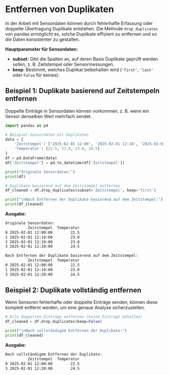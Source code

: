 # Entfernen von Duplikaten
In der Arbeit mit Sensordaten können durch fehlerhafte Erfassung oder doppelte Übertragung Duplikate entstehen. Die Methode `drop_duplicates` von pandas ermöglicht es, solche Duplikate effizient zu entfernen und so die Daten konsistenter zu gestalten.  

**Hauptparameter für Sensordaten:** 
 
- **subset**: Gibt die Spalten an, auf deren Basis Duplikate geprüft werden sollen, z. B. Zeitstempel oder Sensormessungen.  
- **keep**: Bestimmt, welches Duplikat beibehalten wird (`'first'`, `'last'` oder `False` für keines).  

## Beispiel 1: Duplikate basierend auf Zeitstempeln entfernen  
Doppelte Einträge in Sensordaten können vorkommen, z. B. wenn ein Sensor denselben Wert mehrfach sendet.  

```python
import pandas as pd

# Beispiel-Sensordaten mit Duplikaten
data = {
    'Zeitstempel': ['2025-02-01 12:00', '2025-02-01 12:10', '2025-02-01 12:10', '2025-02-01 12:20'],
    'Temperatur': [22.5, 23.0, 23.0, 24.5]
}
df = pd.DataFrame(data)
df['Zeitstempel'] = pd.to_datetime(df['Zeitstempel'])

print("Originale Sensordaten:")
print(df)

# Duplikate basierend auf dem Zeitstempel entfernen
df_cleaned = df.drop_duplicates(subset='Zeitstempel', keep='first')

print("\nNach Entfernen der Duplikate basierend auf dem Zeitstempel:")
print(df_cleaned)
```

**Ausgabe:**  
```txt
Originale Sensordaten:
          Zeitstempel  Temperatur
0 2025-02-01 12:00:00        22.5
1 2025-02-01 12:10:00        23.0
2 2025-02-01 12:10:00        23.0
3 2025-02-01 12:20:00        24.5

Nach Entfernen der Duplikate basierend auf dem Zeitstempel:
          Zeitstempel  Temperatur
0 2025-02-01 12:00:00        22.5
1 2025-02-01 12:10:00        23.0
3 2025-02-01 12:20:00        24.5
```

## Beispiel 2: Duplikate vollständig entfernen  
Wenn Sensoren fehlerhafte oder doppelte Einträge senden, können diese komplett entfernt werden, um eine genaue Analyse sicherzustellen.  

```python
# Alle doppelten Einträge entfernen (keine Einträge behalten)
df_cleaned = df.drop_duplicates(keep=False)

print("\nNach vollständigem Entfernen der Duplikate:")
print(df_cleaned)
```

**Ausgabe:**  
```txt
Nach vollständigem Entfernen der Duplikate:
          Zeitstempel  Temperatur
0 2025-02-01 12:00:00        22.5
3 2025-02-01 12:20:00        24.5
```